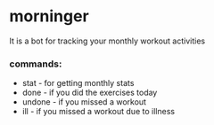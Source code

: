 # morninger
It is a bot for tracking your monthly workout activities
### commands:
- stat - for getting monthly stats
- done - if you did the exercises today
- undone - if you missed a workout
- ill - if you missed a workout due to illness
